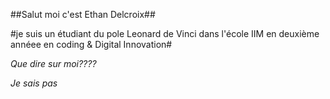 ##Salut moi c'est Ethan Delcroix##

#je suis un étudiant du pole Leonard de Vinci dans l'école IIM en deuxième annéee en coding & Digital Innovation#

*Que dire sur moi????*

*Je sais pas*

